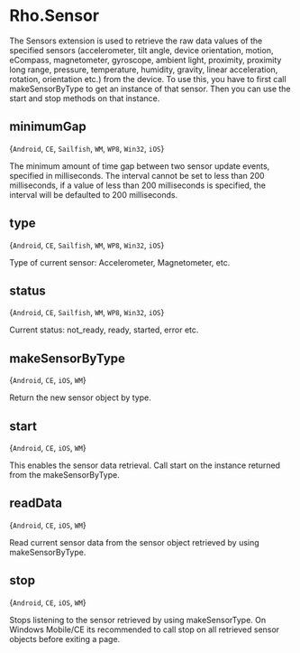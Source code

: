# Rho.SensorThe Sensors extension is used to retrieve the raw data values of the specified sensors (accelerometer, tilt angle, device orientation, motion, eCompass, magnetometer, gyroscope, ambient light, proximity, proximity long range, pressure, temperature, humidity, gravity, linear acceleration, rotation, orientation etc.) from the device. To use this, you have to first call makeSensorByType to get an instance of that sensor. Then you can use the start and stop methods on that instance.
        ## minimumGap{`Android`, `CE`, `Sailfish`, `WM`, `WP8`, `Win32`, `iOS`}The minimum amount of time gap between two sensor update events, specified in milliseconds. The interval cannot be set to less than 200 milliseconds, if a value of less than 200 milliseconds is specified, the interval will be defaulted to 200 milliseconds.## type{`Android`, `CE`, `Sailfish`, `WM`, `WP8`, `Win32`, `iOS`}Type of current sensor: Accelerometer, Magnetometer, etc.## status{`Android`, `CE`, `Sailfish`, `WM`, `WP8`, `Win32`, `iOS`}Current status: not_ready, ready, started, error etc.## makeSensorByType{`Android`, `CE`, `iOS`, `WM`}Return the new sensor object by type.## start{`Android`, `CE`, `iOS`, `WM`}This enables the sensor data retrieval. Call start on the instance returned from the makeSensorByType.## readData{`Android`, `CE`, `iOS`, `WM`}Read current sensor data from the sensor object retrieved by using makeSensorByType.## stop{`Android`, `CE`, `iOS`, `WM`}Stops listening to the sensor retrieved by using makeSensorType. On Windows Mobile/CE its recommended to call stop on all retrieved sensor objects before exiting a page.